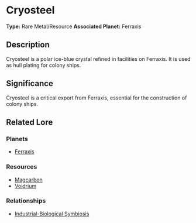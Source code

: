 # Cryosteel

**Type:** Rare Metal/Resource
**Associated Planet:** Ferraxis

## Description
Cryosteel is a polar ice-blue crystal refined in facilities on Ferraxis. It is used as hull plating for colony ships.

## Significance
Cryosteel is a critical export from Ferraxis, essential for the construction of colony ships.

## Related Lore

### Planets
*   [Ferraxis](/planets/ferraxis)

### Resources
*   [Magcarbon](/resources/magcarbon)
*   [Voidrium](/resources/voidrium)

### Relationships
*   [Industrial-Biological Symbiosis](/relationships/ferraxis_industrial_biological_symbiosis) 